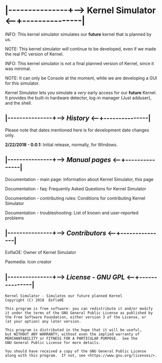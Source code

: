# |---------------+--> Kernel Simulator <--+---------------|

INFO: This kernel simulator simulates our **future** kernel that is planned by us.

NOTE: This kernel simulator _will_ continue to be developed, even if we made the real PC version of Kernel.

INFO: This kernel simulator is not a final planned version of Kernel, since it was minimal.

NOTE: It can only be Console at the moment, while we are developing a GUI for this simulator.

Kernel Simulator lets you simulate a _very_ early access for our **future** Kernel. It provides the built-in hardware
detector, log-in manager (Just adduser), and the shell.

## |---------------+--> _History_ <--+---------------|

Please note that dates mentioned here is for development date changes only.

**2/22/2018 - 0.0.1:** Initial release, normally, for Windows.

## |---------------+--> _Manual pages_ <--+---------------|

Documentation - main page: Information about Kernel Simulator, this page

Documentation - faq: Frequently Asked Questions for Kernel Simulator

Documentation - contributing rules: Conditions for contributing Kernel Simulator

Documentation - troubleshooting: List of known and user-reported problems

## |---------------+--> _Contributors_ <--+---------------|

EoflaOE: Owner of Kernel Simulator

Paomedia: Icon creator

## |---------------+--> _License - GNU GPL_ <--+---------------|

    Kernel Simulator - Simulates our future planned Kernel
    Copyright (C) 2018  EoflaOE

    This program is free software: you can redistribute it and/or modify
    it under the terms of the GNU General Public License as published by
    the Free Software Foundation, either version 3 of the License, or
    (at your option) any later version.

    This program is distributed in the hope that it will be useful,
    but WITHOUT ANY WARRANTY; without even the implied warranty of
    MERCHANTABILITY or FITNESS FOR A PARTICULAR PURPOSE.  See the
    GNU General Public License for more details.

    You should have received a copy of the GNU General Public License
    along with this program.  If not, see <https://www.gnu.org/licenses/>.

